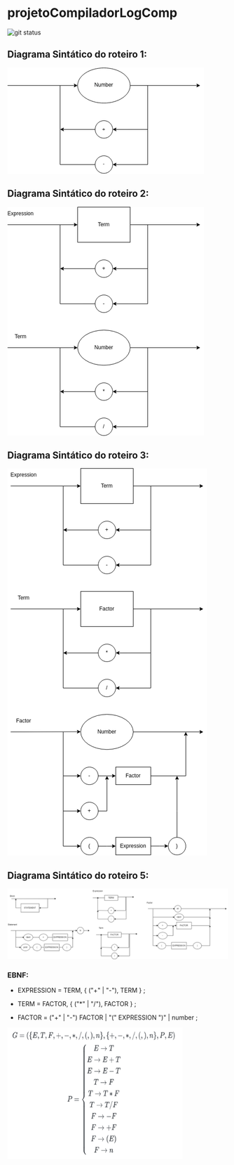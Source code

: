 # projetoCompiladorLogComp

![git status](http://3.129.230.99/svg/Lihsayuri/projetoCompiladorLogComp/)

## Diagrama Sintático do roteiro 1:

![Alt text](diagramaSintatico1.drawio.png?raw=true "Title")

## Diagrama Sintático do roteiro 2:

![Alt text](diagramaSintatico2.drawio.png?raw=true "Title")

## Diagrama Sintático do roteiro 3:

![Alt text](diagramaSintatico3.drawio.png?raw=true "Title")

## Diagrama Sintático do roteiro 5:

![Alt text](diagramaSintatico4.drawio.png?raw=true "Title")


### EBNF:

- EXPRESSION = TERM, { ("+" | "-"), TERM } ;

- TERM = FACTOR, { ("*" | "/"), FACTOR } ;

- FACTOR = ("+" | "-") FACTOR | "(" EXPRESSION ")" | number ;

<img src="regras_de_producao.png" width="400" height="300">
